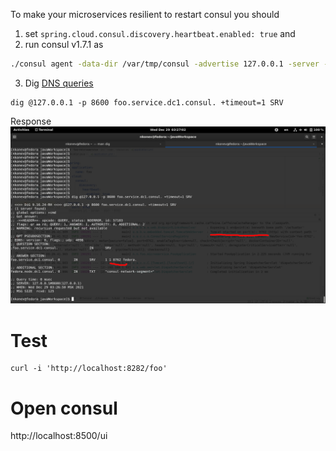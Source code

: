 To make your microservices resilient to restart consul you should 
1) set `spring.cloud.consul.discovery.heartbeat.enabled: true` and 
2) run consul v1.7.1 as
```bash
./consul agent -data-dir /var/tmp/consul -advertise 127.0.0.1 -server -bootstrap -ui
```
3) Dig [DNS queries](https://www.consul.io/docs/discovery/dns)
```
dig @127.0.0.1 -p 8600 foo.service.dc1.consul. +timeout=1 SRV
```
Response
![img](.markdown/dns.png)

# Test
```
curl -i 'http://localhost:8282/foo'
```

# Open consul
http://localhost:8500/ui